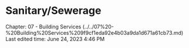 # Sanitary/Sewerage

Chapter: 07 - Building Services (../../07%20-%20Building%20Services%209f9cf1eda92e4b03a9da1d671a61cb73.md)
Last edited time: June 24, 2023 4:46 PM